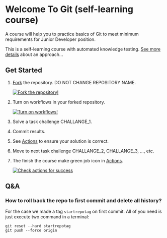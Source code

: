 # Welcome To Git (self-learning course)

A course will help you to practice basics of Git to meet minimum requirements for Junior Developer position.

This is a self-learning course with automated knowledge testing. [See more details](https://illegal-knowledge.stopshitcode.org) about an approach...

## Get Started

1. [Fork](./fork) the repository. DO NOT CHANGE REPOSITORY NAME.

    [![Fork the repository!](http://static.illegal-knowledge.stopshitcode.org//welcome.files/fork.thumbnail.png)](http://static.illegal-knowledge.stopshitcode.org//welcome.files/fork.png)

1. Turn on workflows in your forked repository.

    [![Turn on workflows!](http://static.illegal-knowledge.stopshitcode.org//welcome.files/actions-enable.thumbnail.png)](http://static.illegal-knowledge.stopshitcode.org//welcome.files/actions-enable.png)

1. Solve a task challenge CHALLANGE_1.

1. Commit results.

1. See [Actions](./actions) to ensure your solution is correct.

1. Move to next task challenge CHALLANGE_2, CHALLANGE_3, ..., etc.

1. The finish the course make green job icon in [Actions](./actions).

    [![Check actions for success](http://static.illegal-knowledge.stopshitcode.org//welcome.files/actions-check-green.thumbnail.png)](http://static.illegal-knowledge.stopshitcode.org//welcome.files/actions-check-green.png)

## Q&A

### How to roll back the repo to first commit and delete all history?

For the case we made a tag `startrepotag` on first commit. All of you need is just execute two command in a terminal:

```shell
git reset --hard startrepotag
git push --force origin
```
